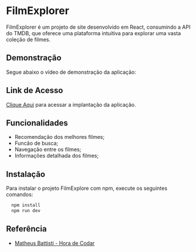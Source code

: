 
# FilmExplorer

FilmExplorer é um projeto de site desenvolvido em React, consumindo a API do TMDB, que oferece uma plataforma intuitiva para explorar uma vasta coleção de filmes.


## Demonstração

Segue abaixo o vídeo de demonstração da aplicação:


## Link de Acesso



[Clique Aqui](https://film-explorer-peach.vercel.app/) para acessar a implantação da aplicação.
## Funcionalidades

- Recomendação dos melhores filmes;
- Funcão de busca;
- Navegação entre os filmes;
- Informações detalhada dos filmes;



## Instalação

Para instalar o projeto FilmExplore com npm, execute os seguintes comandos:

```bash
  npm install
  npm run dev
```
    
## Referência

 - [Matheus Battisti - Hora de Codar](https://www.youtube.com/watch?v=XqxUHVVO7-U)
